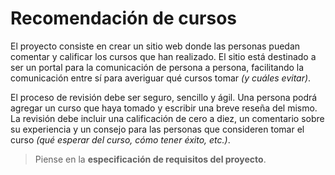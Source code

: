 # Recomendación de cursos

El proyecto consiste en crear un sitio web donde las personas puedan comentar y calificar los cursos que han realizado. El sitio está destinado a ser un portal para la comunicación de persona a persona, facilitando la comunicación entre sí para averiguar qué cursos tomar *(y cuáles evitar)*.

El proceso de revisión debe ser seguro, sencillo y ágil. Una persona podrá agregar un curso que haya tomado y escribir una breve reseña del mismo. La revisión debe incluir una calificación de cero a diez, un comentario sobre su experiencia y un consejo para las personas que consideren tomar el curso *(qué esperar del curso, cómo tener éxito, etc.)*.

> Piense en la **especificación de requisitos del proyecto**.